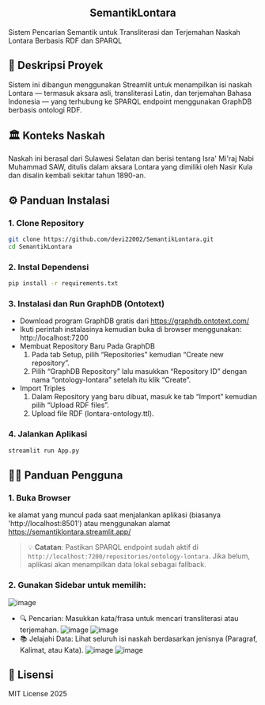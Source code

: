 <p align="center">
  <h2 align="center">
    SemantikLontara
  </h2>
  Sistem Pencarian Semantik untuk Transliterasi dan Terjemahan Naskah Lontara Berbasis RDF dan SPARQL  
</p>

## 📌 Deskripsi Proyek
Sistem ini dibangun menggunakan Streamlit untuk menampilkan isi naskah Lontara — termasuk aksara asli, transliterasi Latin, dan terjemahan Bahasa Indonesia — yang terhubung ke SPARQL endpoint menggunakan GraphDB berbasis ontologi RDF.

## 🏛 Konteks Naskah
Naskah ini berasal dari Sulawesi Selatan dan berisi tentang Isra' Mi'raj Nabi Muhammad SAW, ditulis dalam aksara Lontara yang dimiliki oleh Nasir Kula dan disalin kembali sekitar tahun 1890-an.

## ⚙️ Panduan Instalasi
### 1. Clone Repository
```bash
git clone https://github.com/devi22002/SemantikLontara.git
cd SemantikLontara
```
### 2. Instal Dependensi
```bash
pip install -r requirements.txt
```
### 3. Instalasi dan Run GraphDB (Ontotext)
* Download program GraphDB gratis dari https://graphdb.ontotext.com/
* Ikuti perintah instalasinya kemudian buka di browser menggunakan: http://localhost:7200
* Membuat Repository Baru Pada GraphDB
  1. Pada tab Setup, pilih “Repositories” kemudian “Create new repository”.
  2. Pilih “GraphDB Repository” lalu masukkan “Repository ID” dengan nama “ontology-lontara” setelah itu klik “Create”.
* Import Triples
  1. Dalam Repository yang baru dibuat, masuk ke tab “Import” kemudian pilih “Upload RDF files”.
  2. Upload file RDF (lontara-ontology.ttl).

### 4. Jalankan Aplikasi
```bash
streamlit run App.py
```

## 🧑‍💻 Panduan Pengguna
### 1. Buka Browser
ke alamat yang muncul pada saat menjalankan aplikasi (biasanya 'http://localhost:8501')
atau
menggunakan alamat https://semantiklontara.streamlit.app/
> 💡 **Catatan**: Pastikan SPARQL endpoint sudah aktif di `http://localhost:7200/repositories/ontology-lontara`. Jika belum, aplikasi akan menampilkan data lokal sebagai fallback.

### 2. Gunakan Sidebar untuk memilih:
![image](https://github.com/user-attachments/assets/09945d3f-46e8-49dd-b079-f670fb68296c)

* 🔍 Pencarian: Masukkan kata/frasa untuk mencari transliterasi atau terjemahan.
  ![image](https://github.com/user-attachments/assets/055f80c0-eb60-4581-b306-0bf5668c73a4)
  ![image](https://github.com/user-attachments/assets/72ab0255-761b-4d13-b2d9-653a098ecdd3)
* 📚 Jelajahi Data: Lihat seluruh isi naskah berdasarkan jenisnya (Paragraf, Kalimat, atau Kata).
  ![image](https://github.com/user-attachments/assets/7cd650b3-9e3a-4034-b341-c1abd728c735)
  ![image](https://github.com/user-attachments/assets/470d3b4a-a7b9-46f5-999f-d42bd3f49ddd)


## 📄 Lisensi
MIT License 2025
